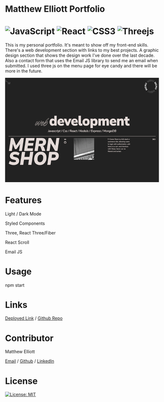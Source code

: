# Matthew Elliott Portfolio

![JavaScript](https://img.shields.io/badge/javascript-%23323330.svg??style=flat&logo=appveyor&logo=javascript&logoColor=%e7dcd8)
![React](https://img.shields.io/badge/react-%2320232a.svg??style=flat&logo=appveyor&logo=react&logoColor=%2361DAFB)
![CSS3](https://img.shields.io/badge/css3-%231572B6.svg?style=flat&logo=appveyor&logo=css3&logoColor=white)
![Threejs](https://img.shields.io/badge/threejs-black?style=flat&logo=appveyor&logo=three.js&logoColor=white)
=======


This is my personal portfolio. It's meant to show off my front-end skills. There's a web development section with links to my best projects. A graphic design section that shows the design work I've done over the last decade. Also a contact form that uses the Email JS library to send me an email when submitted. I used three js on the menu page for eye candy and there will be more in the future.

![Screenshot](webdev.png)

# Features

Light / Dark Mode

Styled Components

Three, React Three/Fiber

React Scroll

Email JS

# Usage

npm start

# Links

[Deployed Link](https://melliott.co/) / [Github Repo](https://github.com/MatteoThomas/portfolio6)

# Contributor

Matthew Elliott

[Email](mailto:matt.ell@pm.me) /
[Github](https://github.com/MatteoThomas/) /
[LinkedIn](https://www.linkedin.com/in/matthewell/)

# License

[![License: MIT](https://img.shields.io/badge/License-MIT-yellow.svg)](https://opensource.org/licenses/MIT)
